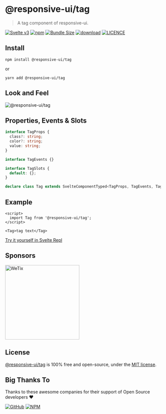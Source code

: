# @responsive-ui/tag

> A tag component of responsive-ui.

<p>

[![Svelte v3](https://img.shields.io/badge/svelte-v3-orange.svg)](https://svelte.dev)
[![npm](https://img.shields.io/npm/v/@responsive-ui/tag.svg)](https://www.npmjs.com/package/@responsive-ui/tag)
[![Bundle Size](https://badgen.net/bundlephobia/minzip/%40responsive-ui%2Ftag)](https://bundlephobia.com/result?p=@responsive-ui/tag)
[![download](https://img.shields.io/npm/dw/@responsive-ui/tag.svg)](https://www.npmjs.com/package/@responsive-ui/tag)
[![LICENCE](https://img.shields.io/github/license/wetix/responsive-ui)](https://github.com/wetix/responsive-ui/blob/main/LICENSE)

</p>

## Install

```console
npm install @responsive-ui/tag
```

or

```console
yarn add @responsive-ui/tag
```

## Look and Feel

<img src="https://user-images.githubusercontent.com/28108597/104610006-9d6eee80-56be-11eb-891d-8bbb9218b6ff.png"
alt="@responsive-ui/tag" />

## Properties, Events & Slots

```ts
interface TagProps {
  class?: string;
  color?: string;
  value: string;
}

interface TagEvents {}

interface TagSlots {
  default: {};
}

declare class Tag extends SvelteComponentTyped<TagProps, TagEvents, TagSlots> {}
```

## Example

```svelte
<script>
  import Tag from '@responsive-ui/tag';
</script>

<Tag>tag text</Tag>
```

[Try it yourself in Svelte Repl](https://svelte.dev/repl/ca76fb109f624b21923e3f304a3bbe5c?version=latest)

## Sponsors

<img src="https://asset.wetix.my/images/logo/wetix.png" alt="WeTix" width="240px">

## License

[@responsive-ui/tag](https://github.com/wetix/responsive-ui/tree/main/components/tag) is 100% free and open-source, under the [MIT license](https://github.com/wetix/responsive-ui/blob/main/LICENSE).

## Big Thanks To

Thanks to these awesome companies for their support of Open Source developers ❤

[![GitHub](https://jstools.dev/img/badges/github.svg)](https://github.com/open-source)
[![NPM](https://jstools.dev/img/badges/npm.svg)](https://www.npmjs.com/)
